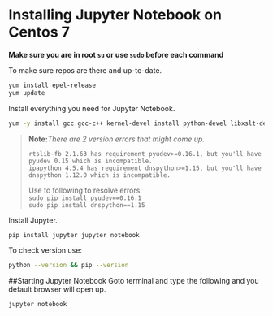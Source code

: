 # Installing Jupyter Notebook on Centos 7

**Make sure you are in root `su` or use `sudo` before each command**

To make sure repos are there and up-to-date.
```bash
yum install epel-release
yum update
```
Install everything you need for Jupyter Notebook.
```bash
yum -y install gcc gcc-c++ kernel-devel install python-devel libxslt-devel libffi-devel openssl-devel python-pip
```
>**Note:**_There are 2 version errors that might come up._                                                 
>                                                                                                          
>`rtslib-fb 2.1.63 has requirement pyudev>=0.16.1, but you'll have pyudev 0.15 which is incompatible.`     
>`ipapython 4.5.4 has requirement dnspython>=1.15, but you'll have dnspython 1.12.0 which is incompatible.`
>                                                                                                          
>Use to following to resolve errors:                                                                     
>`sudo pip install pyudev==0.16.1`                                                                           
>`sudo pip install dnspython==1.15`     

Install Jupyter.
```bash
pip install jupyter jupyter notebook
```

To check version use:
```bash
python --version && pip --version
```
##Starting Jupyter Notebook
Goto terminal and type the following and you default browser will open up.
```bash
jupyter notebook
```
